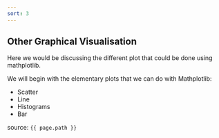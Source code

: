 ```yaml
---
sort: 3
---
```

## Other Graphical Visualisation

Here we would be discussing the different plot that could be done using mathplotlib.

We will begin with the elementary plots that we can do with Mathplotlib:
* Scatter
* Line
* Histograms
* Bar






source: `{{ page.path }}`

